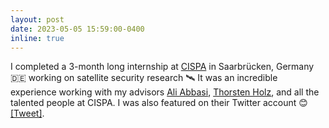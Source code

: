 ```yaml
---
layout: post
date: 2023-05-05 15:59:00-0400
inline: true
---
```


I completed a 3-month long internship at <a href="https://cispa.de/en" target="blank">CISPA</a> in Saarbrücken, Germany :de: working on satellite security research :artificial_satellite: It was an incredible experience working with my advisors <a target="_blank" href="https://ali-abbasi.info/">Ali Abbasi</a>, <a target="_blank" href="https://cispa.de/en/people/c01thho">Thorsten Holz</a>, and all the talented people at CISPA. I was also featured on their Twitter account :blush: <a target="_blank" href="https://twitter.com/CISPA/status/1632672504937316356">&#91;Tweet&#93;</a>.
